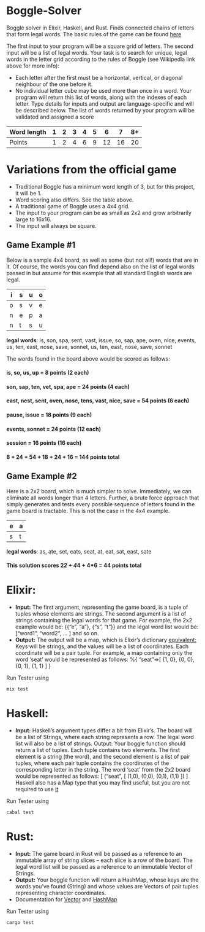 # Boggle-Solver
Boggle solver in Elixir, Haskell, and Rust. 
Finds connected chains of letters that form legal words. The basic rules of the game can be found [here](https://en.wikipedia.org/wiki/Boggle)

The first input to your program will be a square grid of letters. The second input will be a list
of legal words. Your task is to search for unique, legal words in the letter grid according to
the rules of Boggle (see Wikipedia link above for more info):
- Each letter after the first must be a horizontal, vertical, or diagonal neighbour of the one
before it.
- No individual letter cube may be used more than once in a word.
Your program will return this list of words, along with the indexes of each letter. Type
details for inputs and output are language-specific and will be described below. The list of
words returned by your program will be validated and assigned a score

| Word length | 1| 2 | 3 | 4| 5 | 6| 7 | 8+ |
|----------|----------|----------|----------|----------|----------|----------|----------|----------|
| Points | 1 | 2 | 4 | 6 | 9 | 12 | 16 | 20 |


# Variations from the official game
- Traditional Boggle has a minimum word length of 3, but for this project, it will be 1.
- Word scoring also differs. See the table above.
- A traditional game of Boggle uses a 4x4 grid.
- The input to your program can be as small as 2x2 and grow arbitrarily large to 16x16.
- The input will always be square.

## Game Example #1
Below is a sample 4x4 board, as well as some (but not all!) words that are in it. Of course,
the words you can find depend also on the list of legal words passed in but assume for this
example that all standard English words are legal.

| i | s| u | o |
|----------|----------|----------|----------|
|o	|s|	v|	e|
|n|	e	|p|	a|
|n|	t	|s|	u|

**legal words**: is, son, spa, sent, vast, issue, so, sap, ape, oven, nice, events, us, ten, east, nose, save, sonnet, us, ten, east, nose, save, sonnet

The words found in the board above would be scored as follows:
#### is, so, us, up = 8 points (2 each)
#### son, sap, ten, vet, spa, ape = 24 points (4 each)
#### east, nest, sent, oven, nose, tens, vast, nice, save = 54 points (6 each)
#### pause, issue = 18 points (9 each)
#### events, sonnet = 24 points (12 each)
#### session = 16 points (16 each)
#### 8 + 24 + 54 + 18 + 24 + 16 = 144 points total


## Game Example #2
Here is a 2x2 board, which is much simpler to solve. Immediately, we can eliminate all
words longer than 4 letters. Further, a brute force approach that simply generates and tests
every possible sequence of letters found in the game board is tractable. This is not the case
in the 4x4 example.

| e | a|
|----------|----------|
|s	|t|

**legal words**: as, ate, set, eats, seat, at, eat, sat, east, sate
#### This solution scores 2*2 + 4*4 + 4*6 = 44 points total

# Elixir:
- **Input:** The first argument, representing the game board, is a tuple of tuples whose elements
are strings. The second argument is a list of strings containing the legal words for that game.
For example, the 2x2 example would be: {{“e”, “a”}, {“s”, “t”}} and the legal
word list would be: [“word1”, “word2”, ... ] and so on.
- **Output:** The output will be a map, which is Elixir’s dictionary [equivalent:](https://hexdocs.pm/elixir/1.12/Map.html)
Keys will be strings, and the values will be a list of coordinates. Each coordinate will be a
pair tuple. For example, a map containing only the word ‘seat’ would be represented as
follows: %{ “seat”=>[ {1, 0}, {0, 0}, {0, 1}, {1, 1} ] }

Run Tester using 
```
mix test
```
# Haskell:
- **Input:** Haskell’s argument types differ a bit from Elixir’s. The board will be a list of Strings,
where each string represents a row. The legal word list will also be a list of strings.
Output: Your boggle function should return a list of tuples. Each tuple contains two
elements. The first element is a string (the word), and the second element is a list of pair
tuples, where each pair tuple contains the coordinates of the corresponding letter in the
string. The word ‘seat’ from the 2x2 board would be represented as follows:
[ (“seat”, [ (1,0), (0,0), (0,1), (1,1) ]) ]
Haskell also has a Map type that you may find useful, but you are not required to use [it](https://hackage.haskell.org/package/containers-0.4.0.0/docs/Data-Map.html)

Run Tester using 
```
cabal test
```

# Rust:
- **Input:** The game board in Rust will be passed as a reference to an immutable array of string
slices – each slice is a row of the board. The legal word list will be passed as a reference to
an immutable Vector of Strings.
- **Output:** Your boggle function will return a HashMap, whose keys are the words you’ve
found (String) and whose values are Vectors of pair tuples representing character
coordinates.
- Documentation for [Vector](https://doc.rust-lang.org/std/vec/struct.Vec.html) and [HashMap](https://doc.rust-lang.org/std/collections/struct.HashMap.html)


Run Tester using 
```
cargo test
```







